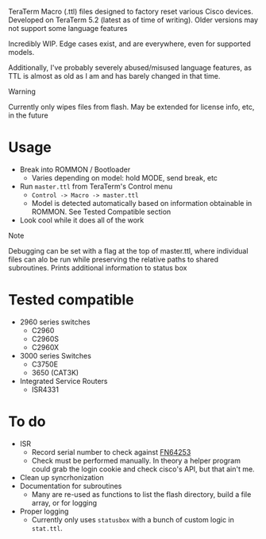 TeraTerm Macro (.ttl) files designed to factory reset various Cisco devices.
Developed on TeraTerm 5.2 (latest as of time of writing). Older versions may not support some language features

Incredibly WIP. Edge cases exist, and are everywhere, even for supported models.

Additionally, I've probably severely abused/misused language features, as TTL is almost as old as I am and has barely changed in that time.

> [!WARNING]
> Currently only wipes files from flash. May be extended for license info, etc, in the future

# Usage
- Break into ROMMON / Bootloader
  - Varies depending on model: hold MODE, send break, etc
- Run `master.ttl` from TeraTerm's Control menu
  - `Control -> Macro -> master.ttl`
  - Model is detected automatically based on information obtainable in ROMMON. See Tested Compatible section
- Look cool while it does all of the work

> [!NOTE]
> Debugging can be set with a flag at the top of master.ttl, where individual files can alo be run while preserving the relative paths to shared subroutines.
> Prints additional information to status box

# Tested compatible
- 2960 series switches
  - C2960
  - C2960S
  - C2960X
- 3000 series Switches
  - C3750E
  - 3650 (CAT3K)
- Integrated Service Routers
  - ISR4331

# To do
- ISR
  - Record serial number to check against [FN64253](https://www.cisco.com/c/en/us/support/docs/field-notices/642/fn64253.html)
  - Check must be performed manually. In theory a helper program could grab the login cookie and check cisco's API, but that ain't me.
- Clean up syncrhonization
- Documentation for subroutines
  - Many are re-used as functions to list the flash directory, build a file array, or for logging
- Proper logging
  - Currently only uses `statusbox` with a bunch of custom logic in `stat.ttl`.
